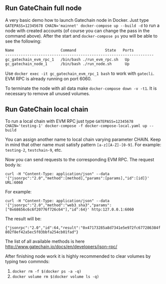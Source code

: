 ## Run GateChain full node

A very basic demo how to launch Gatechain node in Docker. Just type `GATEPASS=12345678 CHAIN='mainnet' docker-compose up --build -d`
to run a node with created accounts (of course you can change the pass in the command above). 
After the start and `docker-compose ps` you will be able to see the following:
```bash
Name                     Command             State   Ports
-------------------------------------------------------------------
gc_gatechain_evm_rpc_1   /bin/bash ./run_evm_rpc.sh   Up           
gc_gatechain_node_1      /bin/bash ./run_node.sh      Up
```
Use `docker exec -it gc_gatechain_evm_rpc_1 bash` to work with `gatecli`. 
EVM RPC is already running on port 6060.

To terminate the node with all data make `docker-compose down -v -t1`. It is necessary to remove all unused volumes.

## Run GateChain local chain

To run a local chain with EVM RPC just type `GATEPASS=12345678 CHAIN='testing-1' docker-compose -f docker-compose-local.yaml up --build`

You can assign another name to local chain varying parameter CHAIN. Keep in mind that other name must satisfy pattern `[a-z][A-Z]-[0-9]`. For example: `testing-2`, `testchain-9`, etc.

Now you can send requests to the corresponding EVM RPC. The request body is:

`curl -H "Content-Type: application/json" --data '{"jsonrpc":"2.0","method":[method],"params":[params],"id":[id]}' URL:6060`

For example:

`curl -H "Content-Type: application/json" --data '{"jsonrpc":"2.0","method":"web3_sha3","params":["0x68656c6c6f20776f726c64"],"id":64}' http:127.0.0.1:6060`

The result will be:

`{"jsonrpc":"2.0","id":64,"result":"0x47173285a8d7341e5e972fc677286384f802f8ef42a5ec5f03bbfa254cb01fad"}`

The list of all available methods is here http://www.gatechain.io/docs/en/developers/json-rpc/

After finishing node work it is highly recommended to clear volumes by typing two commnds:
1. `docker rm -f $(docker ps -a -q)`
2. `docker volume rm $(docker volume ls -q)`

